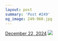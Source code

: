 ```yaml
---
layout: post
summary: 'Post #249'
og_image: 249-960.jpg
---
```


<p>
  <time>
    <a href="/249">December 22, 2024</a>
  </time>
  <a href="/249">
    <img src="{{ site.assets_url }}/249-480.jpg" srcset="{{ site.assets_url }}/249-240.jpg 240w, {{ site.assets_url }}/249-480.jpg 480w, {{ site.assets_url }}/249-720.jpg 720w, {{ site.assets_url }}/249-960.jpg 960w" sizes="(min-width: 700px) 50vw, calc(100vw - 2rem)" />
  </a>
</p>
